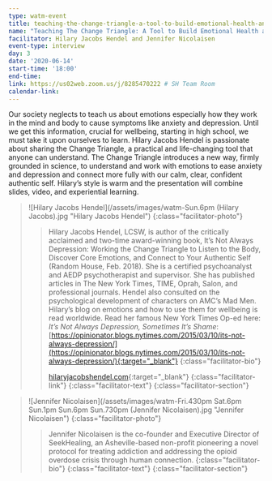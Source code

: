```yaml
---
type: watm-event
title: teaching-the-change-triangle-a-tool-to-build-emotional-health-and-connection-to-your-authentic-self
name: "Teaching The Change Triangle: A Tool to Build Emotional Health and Connection to Your Authentic Self"
facilitator: Hilary Jacobs Hendel and Jennifer Nicolaisen
event-type: interview
day: 3
date: '2020-06-14'
start-time: '18:00'
end-time:
link: https://us02web.zoom.us/j/8285470222 # SH Team Room
calendar-link:
---
```


Our society neglects to teach us about emotions especially how they work in the mind and body to cause symptoms like anxiety and depression. Until we get this information, crucial for wellbeing, starting in high school, we must take it upon ourselves to learn.  Hilary Jacobs Hendel is passionate about sharing the Change Triangle, a practical and life-changing tool that anyone can understand. The Change Triangle introduces a new way, firmly grounded in science, to understand and work with emotions to ease anxiety and depression and connect more fully with our calm, clear, confident authentic self. Hilary’s style is warm and the presentation will combine slides, video, and experiential learning.

> ![Hilary Jacobs Hendel](/assets/images/watm-Sun.6pm (Hilary Jacobs).jpg "Hilary Jacobs Hendel")
> {:class="facilitator-photo"}
>
> > Hilary Jacobs Hendel, LCSW, is author of the critically acclaimed and two-time award-winning book, It’s Not Always Depression: Working the Change Triangle to Listen to the Body, Discover Core Emotions, and Connect to Your Authentic Self (Random House, Feb. 2018). She is a certified psychoanalyst and AEDP psychotherapist and supervisor. She has published articles in The New York Times, TIME, Oprah, Salon, and professional journals. Hendel also consulted on the psychological development of characters on AMC’s Mad Men. Hilary’s blog on emotions and how to use them for wellbeing is read worldwide. Read her famous New York Times Op-ed here: _It’s Not Always Depression, Sometimes It’s Shame_: [https://opinionator.blogs.nytimes.com/2015/03/10/its-not-always-depression/](https://opinionator.blogs.nytimes.com/2015/03/10/its-not-always-depression/){:target="_blank"}
> > {:class="facilitator-bio"}
> >
> > [hilaryjacobshendel.com](https://hilaryjacobshendel.com){:target="_blank"}
> > {:class="facilitator-link"}
> {:class="facilitator-text"}
{:class="facilitator-section"}

> ![Jennifer Nicolaisen](/assets/images/watm-Fri.430pm Sat.6pm Sun.1pm Sun.6pm Sun.730pm (Jennifer Nicolaisen).jpg "Jennifer Nicolaisen")
> {:class="facilitator-photo"}
>
> > Jennifer Nicolaisen is the co-founder and Executive Director of SeekHealing, an Asheville-based non-profit pioneering a novel protocol for treating addiction and addressing the opioid overdose crisis through human connection.
> > {:class="facilitator-bio"}
> {:class="facilitator-text"}
{:class="facilitator-section"}

